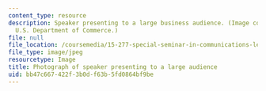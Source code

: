 ```yaml
---
content_type: resource
description: Speaker presenting to a large business audience. (Image courtesy of the
  U.S. Department of Commerce.)
file: null
file_location: /coursemedia/15-277-special-seminar-in-communications-leadership-and-personal-effectiveness-coaching-fall-2008/bb47c667422f3b0df63b5fd0864bf9be_15-277f08-th.jpg
file_type: image/jpeg
resourcetype: Image
title: Photograph of speaker presenting to a large audience
uid: bb47c667-422f-3b0d-f63b-5fd0864bf9be
---
```

